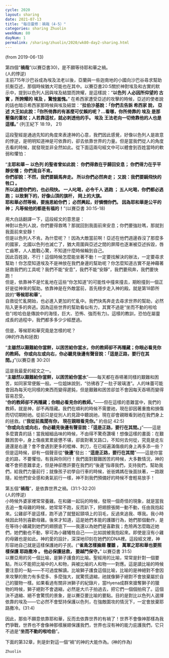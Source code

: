 ```yaml
---
cycle: 2020
layout: sharing
date: 2021-07-13
title: "每日靈修：禍哉（4-5）"
categories: sharing Zhuolin
weekNum: 80
dayNum: 1
permalink: /sharing/zhuolin/2020/wk80-day2-sharing.html
--- 
```

(from 2019-06-13)

第四個“**禍哉**”(以賽亞書30)，是不願等待耶和華之禍。    
(人的悖逆)    
主前715年沙巴谷成為埃及法老以後，亞蘭與一些迦南地的小國向沙巴谷尋求幫助抗衡亞述，那個時候猶大可能也在其中。以賽亞書20:5關於神對埃及和古實的默示中，提到以色列人因與埃及結盟而誇耀，是這樣說：“**以色列 人必因所仰望的 古實 ，所誇耀的 埃及 ，驚惶羞愧。**” 在希西家遭受亞述的攻擊的時候，亞述的使者說的話也暗示希西家那時候與埃及結盟：“**拉伯沙基說：「你們去告訴 希西家 說， 亞述 大王如此說：『你所倚靠的有甚麼可仗賴的呢？...看哪，你所倚靠的 埃及 是那壓傷的葦杖；人若靠這杖，就必刺透他的手。 埃及 王法老向一切倚靠他的人也是這樣。**” (列王紀下 18:19， 21)  

這段聖經是通過先知的角度來表達神的心意，我們因此感覺，好像以色列人是故意的悖逆，是明明知道神是可依靠的，卻去依靠世界的力量。但是當我們從人的角度去看的時候，就發現並非全然如此。從下面這兩句經文中可以體會到百姓當時的軟弱和懼怕：  

“**主耶和華－ 以色列 的聖者曾如此說： 你們得救在乎歸回安息； 你們得力在乎平靜安穩； 你們竟自不肯。     
你們卻說：不然，我們要騎馬奔走。 所以你們必然奔走； 又說：我們要騎飛快的 牲口 。     
所以追趕你們的，也必飛快。 一人叱喝，必令千人 逃跑 ； 五人叱喝，你們都必逃跑； 以致剩下的，好像山頂的旗杆， 岡上的大旗。     
耶和華必然等候，要施恩給你們； 必然興起，好憐憫你們。 因為耶和華是公平的神； 凡等候他的都是有福的！**”(以賽亞書 30:15-18)  

用大白話翻譯一下，這段經文的意思是：    
神對以色列人說，你們要得救嗎？那就回到我面前來安息；你們要強壯嗎，那就到我面前來安靜！    
但是以色列人不肯。為什麼呢？！因為大敵當前啊！亞述在他們週邊吞沒了那麼多的國家，北國以色列也滅亡了，猶大周圍與亞述之間的屏障也逐漸被亞述拆毀，唇亡齒寒，人人膽戰心驚，不知道什麼時候輪到自己。    
因此百姓說，不行！這個時候怎麼能坐著不動！一定要找解決的辦法，一定要尋求幫助！你怎麼知道埃及不是神放在我們身邊的幫助呢？你怎麼知道古實不是神藉著拯救我們的工具呢？我們不能“安息”，我們不能“安靜”，我們要飛奔，我們要快跑！    
但是，依靠神不是忙亂地在這些“你怎知道”的可能性中撞來撞去，期盼撞到一個正好是從神來的幫助。依靠神是在外敵當前，首先穩步走入神的殿。就是第18節所說的“**等候耶和華**”。    
自救從忙亂開始，也必進入更加的忙亂中。我們快馬奔走去尋求世界的幫助，必然陷入更多的奔逃。因為這些世界的幫助看似有力，其實不過是“坐而不動的啦哈伯”(啦哈伯是傳說中的海怪，巨大、恐怖、強而有力)。這樣的教訓，恐怕在屬靈成長的過程中，我們都多多少少經歷過。  

但是，等候耶和華究竟是怎樣的呢？    
(神的作為和拯救)  

“**主雖然以艱難給你當餅，以困苦給你當水，你的教師卻不再隱藏；你眼必看見你的教師。 你或向左或向右，你必聽見後邊有聲音說：「這是正路，要行在其間。」**”(以賽亞書 30:20)  

這是我最愛的經文之一。    
“**主雖然以艱難給你當餅，以困苦給你當水**”——每天都在吞嚥著同樣的艱難和困苦，如同家常便飯一般。一位姐妹說到，“彷彿吞了一肚子玻璃渣”。人的味蕾可能會因為每天吃同樣的東西而變得遲鈍，但是艱難和困苦卻並不會因每天吞嚥而變得容易忍受。    
“**你的教師卻不再隱藏；你眼必看見你的教師。**”——但在這樣的患難當中，我們的教師，就是神，卻不再隱藏。我們在順利的時候不需要祂，現在卻因著重擔和損傷而切切期盼祂。從前只是從別人的見證中聽說祂，現在卻會親眼看到祂在我們身上的拯救。(“**我從前風聞有你， 現在親眼看見你。**” 約伯記 42:5)    
“**你或向左或向右，你必聽見後邊有聲音說：「這是正路，要行在其間。」**”——這是多麼寶貴的話！當我細細品味的時候，不由得不驚奇讚嘆！想像這樣的畫面：在艱難困苦中，身上傷痕累累疲憊不堪，卻面對著叉路口，不知何去何從，究竟是走左邊還是右邊？會不會遇到更多的棍棒、刺刀，在已經遍滿傷痕的身上再多添一些？但是這時候，卻有一個聲音從“**後邊**”發出：“**這是正路，要行在其間**”——這是你當走的路，不要懼怕，有我與你同行！我們面對艱難困苦的時候，大多數情況，神的確不會把患難拿走，但是神卻應許要在我們的“後邊”指導我們，支持我們，幫助我們，給我們力量前行；就像孩子初學自行車的時候，爸爸媽媽在後面扶著，一路跟隨，給他們安全感和勇氣前行一樣，神不到我們預備好的時候不會輕易放手！  

第五個“**禍哉**”，是依靠世界之禍。(31:1-32:20)    
(人的悖逆)    
小時候外婆家裡常常養雞。在和雞一起玩的時候，發現一個奇怪的現象，就是當我去追一隻母雞的時候，她常常不跑，反而趴下，把翅膀張開一動不動，任由我抱起來。公雞卻不是這樣，跑不過了就豎起頸項上的羽毛，反過來追我、啄我。我小時候因此特別喜歡母雞。後來才知道，這是她們本能的護雛行為，她們那個動作，是在等待小雞藏到她們的翅膀底下——我還以為她們是喜歡我；危險再怎麼臨近她們，她們動也不動，寧可為小雞犧牲自己——比如說被我抱起來。即使是沒有小雞的母雞也是如此。神的愛的設計，深深地印刻在她們的DNA裡。這段經文裡，神形容祂自己就是這樣保護祂的子民。(“**雀鳥怎樣搧翅 覆雛 ， 萬軍之耶和華也要照樣保護 耶路撒冷 。 他必保護拯救， 要越門保守。**” 以賽亞書 31:5)    
以賽亞用的另一個比喻，是獅子護食的比喻。聖經用的比喻，常常是針對一個要點，所以不能把比喻中的人和物，與被比喻的人和物一一對應。這是讀比喻的時候要注意的一點——不可過度解讀。比喻獅子護食這個比喻，比喻的是神絕對不會因來攻擊的勢力有多麼多、多麼強大，就驚慌退縮，祂就像獅子絕對不會放棄屬於自己的獵物一樣。如果看過有關非洲獅子的紀錄片，當Hyena成群來搶奪獅子的獵物的時候，獅子絕對不會退縮，必然是大爪子拍過去，把它們一個個拍飛了。這個決不退縮、絕不會驚慌的景象，是以賽亞要比喻的要點。目的是對比以色列人選擇依靠的埃及——它必然不會堅持保護以色列，在強敵圍攻的情況下，一定會放棄耶路撒冷。(31:4)  

因此，那些不願意依靠耶和華，反而去依靠世界的有禍了！世界不會像神那樣為我們爭戰，世界也不會像神那樣展翅保護我們，世界也沒有神的能力庇護我們，它只不過是“**坐而不動的啦哈伯**”。  

下面的第32章，則是針對這一個“禍”的神的大能作為。(神的作為)  

`Zhuolin`  
